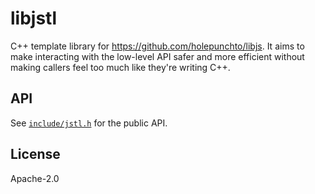 # libjstl

C++ template library for <https://github.com/holepunchto/libjs>. It aims to make interacting with the low-level API safer and more efficient without making callers feel too much like they're writing C++.

## API

See [`include/jstl.h`](include/jstl.h) for the public API.

## License

Apache-2.0
